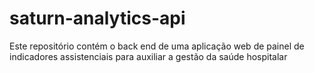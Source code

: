 # saturn-analytics-api
Este repositório contém o back end de uma aplicação web de painel de indicadores assistenciais para auxiliar a gestão da saúde hospitalar
